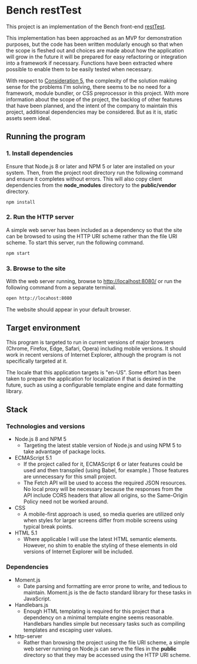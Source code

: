 # Bench restTest

This project is an implementation of the Bench front-end [restTest](http://resttest.bench.co/front-end).

This implementation has been approached as an MVP for demonstration purposes, but the code has been written modularly
enough so that when the scope is fleshed out and choices are made about how the application will grow in the future it
will be prepared for easy refactoring or integration into a framework if necessary. Functions have been extracted where
possible to enable them to be easily tested when necessary.

With respect to [Consideration 5](http://resttest.bench.co/front-end#additional), the complexity of the solution making 
sense for the problems I'm solving, there seems to be no need for a framework, module bundler, or CSS preprocessor in 
this project. With more information about the scope of the project, the backlog of other features that have been 
planned, and the intent of the company to maintain this project, additional dependencies may be considered. But as it 
is, static assets seem ideal.

## Running the program

### 1. Install dependencies

Ensure that Node.js 8 or later and NPM 5 or later are installed on your system. Then, from the project root directory
run the following command and ensure it completes without errors. This will also copy client dependencies from the
**node_modules** directory to the **public/vendor** directory.

```bash
npm install
```

### 2. Run the HTTP server

A simple web server has been included as a dependency so that the site can be browsed to using the HTTP URI scheme 
rather than the file URI scheme. To start this server, run the following command.

```bash
npm start
```

### 3. Browse to the site

With the web server running, browse to <http://localhost:8080/> or run the following command from a separate terminal.

```bash
open http://locahost:8080
```

The website should appear in your default browser.

## Target environment

This program is targeted to run in current versions of major browsers (Chrome, Firefox, Edge, Safari, Opera) including
mobile versions. It should work in recent versions of Internet Explorer, although the program is not specifically 
targeted at it.

The locale that this application targets is "en-US". Some effort has been taken to prepare the application for 
localization if that is desired in the future, such as using a configurable template engine and date formatting library.

## Stack

### Technologies and versions

- Node.js 8 and NPM 5
    - Targeting the latest stable version of Node.js and using NPM 5 to take advantage of package locks.
- ECMAScript 5.1 
    - If the project called for it, ECMAScript 6 or later features could be used and then transpiled (using Babel, for 
      example.) Those features are unnecessary for this small project.
    - The Fetch API will be used to access the required JSON resources. No local proxy will be necessary because the 
      responses from the API include CORS headers that allow all origins, so the Same-Origin Policy need not be worked 
      around.
- CSS
    - A mobile-first approach is used, so media queries are utilized only when styles for larger screens differ from
      mobile screens using typical break points.
- HTML 5.1
    - Where applicable I will use the latest HTML semantic elements. However, no shim to enable the styling of these 
      elements in old versions of Internet Explorer will be included.

### Dependencies

- Moment.js
    - Date parsing and formatting are error prone to write, and tedious to maintain. Moment.js is the de facto standard
      library for these tasks in JavaScript.
- Handlebars.js
    - Enough HTML templating is required for this project that a dependency on a minimal template engine seems 
      reasonable. Handlebars handles simple but necessary tasks such as compiling templates and escaping user values.
- http-server
    - Rather than browsing the project using the file URI scheme, a simple web server running on Node.js can serve the
      files in the **public** directory so that they may be accessed using the HTTP URI scheme.
